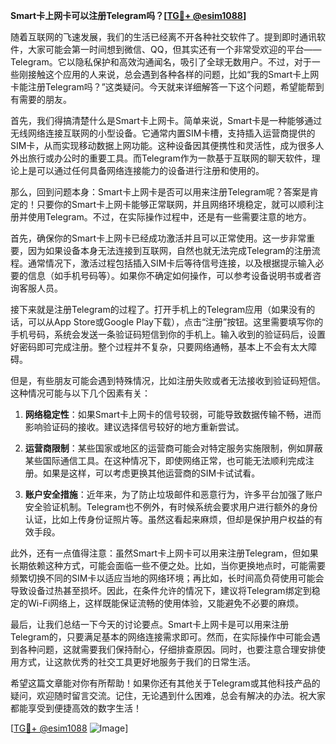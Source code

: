 **Smart卡上网卡可以注册Telegram吗？[[TG💪+ @esim1088](https://t.me/s/esim1088)]**

随着互联网的飞速发展，我们的生活已经离不开各种社交软件了。提到即时通讯软件，大家可能会第一时间想到微信、QQ，但其实还有一个非常受欢迎的平台——Telegram。它以隐私保护和高效沟通闻名，吸引了全球无数用户。不过，对于一些刚接触这个应用的人来说，总会遇到各种各样的问题，比如“我的Smart卡上网卡能注册Telegram吗？”这类疑问。今天就来详细解答一下这个问题，希望能帮到有需要的朋友。

首先，我们得搞清楚什么是Smart卡上网卡。简单来说，Smart卡是一种能够通过无线网络连接互联网的小型设备。它通常内置SIM卡槽，支持插入运营商提供的SIM卡，从而实现移动数据上网功能。这种设备因其便携性和灵活性，成为很多人外出旅行或办公时的重要工具。而Telegram作为一款基于互联网的聊天软件，理论上是可以通过任何具备网络连接能力的设备进行注册和使用的。

那么，回到问题本身：Smart卡上网卡是否可以用来注册Telegram呢？答案是肯定的！只要你的Smart卡上网卡能够正常联网，并且网络环境稳定，就可以顺利注册并使用Telegram。不过，在实际操作过程中，还是有一些需要注意的地方。

首先，确保你的Smart卡上网卡已经成功激活并且可以正常使用。这一步非常重要，因为如果设备本身无法连接到互联网，自然也就无法完成Telegram的注册流程。通常情况下，激活过程包括插入SIM卡后等待信号连接，以及根据提示输入必要的信息（如手机号码等）。如果你不确定如何操作，可以参考设备说明书或者咨询客服人员。

接下来就是注册Telegram的过程了。打开手机上的Telegram应用（如果没有的话，可以从App Store或Google Play下载），点击“注册”按钮。这里需要填写你的手机号码，系统会发送一条验证码短信到你的手机上。输入收到的验证码后，设置好密码即可完成注册。整个过程并不复杂，只要网络通畅，基本上不会有太大障碍。

但是，有些朋友可能会遇到特殊情况，比如注册失败或者无法接收到验证码短信。这种情况可能与以下几个因素有关：

1. **网络稳定性**：如果Smart卡上网卡的信号较弱，可能导致数据传输不畅，进而影响验证码的接收。建议选择信号较好的地方重新尝试。
   
2. **运营商限制**：某些国家或地区的运营商可能会对特定服务实施限制，例如屏蔽某些国际通信工具。在这种情况下，即使网络正常，也可能无法顺利完成注册。如果是这样，可以考虑更换其他运营商的SIM卡试试看。

3. **账户安全措施**：近年来，为了防止垃圾邮件和恶意行为，许多平台加强了账户安全验证机制。Telegram也不例外，有时候系统会要求用户进行额外的身份认证，比如上传身份证照片等。虽然这看起来麻烦，但却是保护用户权益的有效手段。

此外，还有一点值得注意：虽然Smart卡上网卡可以用来注册Telegram，但如果长期依赖这种方式，可能会面临一些不便之处。比如，当你更换地点时，可能需要频繁切换不同的SIM卡以适应当地的网络环境；再比如，长时间高负荷使用可能会导致设备过热甚至损坏。因此，在条件允许的情况下，建议将Telegram绑定到稳定的Wi-Fi网络上，这样既能保证流畅的使用体验，又能避免不必要的麻烦。

最后，让我们总结一下今天的讨论要点。Smart卡上网卡是可以用来注册Telegram的，只要满足基本的网络连接需求即可。然而，在实际操作中可能会遇到各种问题，这就需要我们保持耐心，仔细排查原因。同时，也要注意合理安排使用方式，让这款优秀的社交工具更好地服务于我们的日常生活。

希望这篇文章能对你有所帮助！如果你还有其他关于Telegram或其他科技产品的疑问，欢迎随时留言交流。记住，无论遇到什么困难，总会有解决的办法。祝大家都能享受到便捷高效的数字生活！

[[TG💪+ @esim1088](https://t.me/s/esim1088) ![Image](https://i.postimg.cc/4NQfJmqS/Snipaste-2025-05-13-00-14-12.png)]